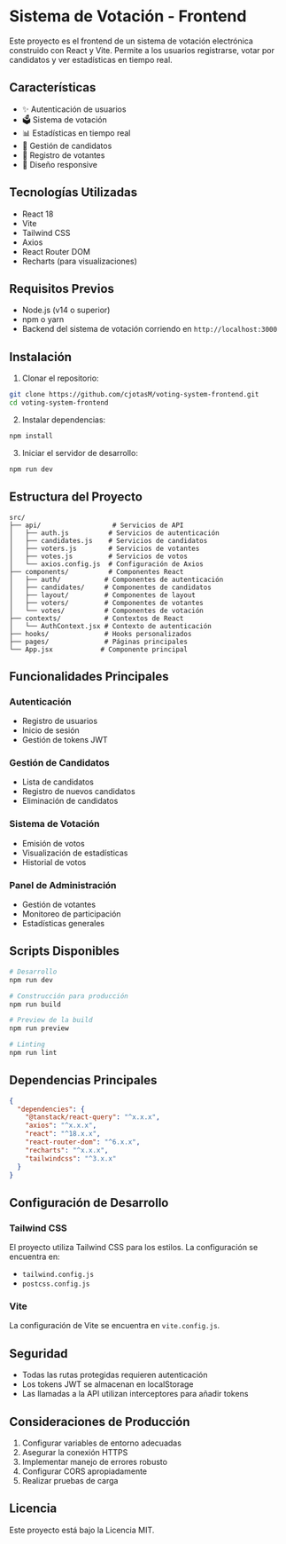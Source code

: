 # Sistema de Votación - Frontend

Este proyecto es el frontend de un sistema de votación electrónica construido con React y Vite. Permite a los usuarios registrarse, votar por candidatos y ver estadísticas en tiempo real.

## Características

- ✨ Autenticación de usuarios
- 🗳️ Sistema de votación
- 📊 Estadísticas en tiempo real
- 👥 Gestión de candidatos
- 📝 Registro de votantes
- 📱 Diseño responsive

## Tecnologías Utilizadas

- React 18
- Vite
- Tailwind CSS
- Axios
- React Router DOM
- Recharts (para visualizaciones)

## Requisitos Previos

- Node.js (v14 o superior)
- npm o yarn
- Backend del sistema de votación corriendo en `http://localhost:3000`

## Instalación

1. Clonar el repositorio:
```bash
git clone https://github.com/cjotasM/voting-system-frontend.git
cd voting-system-frontend
```

2. Instalar dependencias:
```bash
npm install
```

3. Iniciar el servidor de desarrollo:
```bash
npm run dev
```

## Estructura del Proyecto

```
src/
├── api/                  # Servicios de API
│   ├── auth.js          # Servicios de autenticación
│   ├── candidates.js    # Servicios de candidatos
│   ├── voters.js        # Servicios de votantes
│   ├── votes.js         # Servicios de votos
│   └── axios.config.js  # Configuración de Axios
├── components/          # Componentes React
│   ├── auth/           # Componentes de autenticación
│   ├── candidates/     # Componentes de candidatos
│   ├── layout/         # Componentes de layout
│   ├── voters/         # Componentes de votantes
│   └── votes/          # Componentes de votación
├── contexts/           # Contextos de React
│   └── AuthContext.jsx # Contexto de autenticación
├── hooks/              # Hooks personalizados
├── pages/              # Páginas principales
└── App.jsx            # Componente principal
```

## Funcionalidades Principales

### Autenticación
- Registro de usuarios
- Inicio de sesión
- Gestión de tokens JWT

### Gestión de Candidatos
- Lista de candidatos
- Registro de nuevos candidatos
- Eliminación de candidatos

### Sistema de Votación
- Emisión de votos
- Visualización de estadísticas
- Historial de votos

### Panel de Administración
- Gestión de votantes
- Monitoreo de participación
- Estadísticas generales

## Scripts Disponibles

```bash
# Desarrollo
npm run dev

# Construcción para producción
npm run build

# Preview de la build
npm run preview

# Linting
npm run lint
```

## Dependencias Principales

```json
{
  "dependencies": {
    "@tanstack/react-query": "^x.x.x",
    "axios": "^x.x.x",
    "react": "^18.x.x",
    "react-router-dom": "^6.x.x",
    "recharts": "^x.x.x",
    "tailwindcss": "^3.x.x"
  }
}
```

## Configuración de Desarrollo

### Tailwind CSS

El proyecto utiliza Tailwind CSS para los estilos. La configuración se encuentra en:
- `tailwind.config.js`
- `postcss.config.js`

### Vite

La configuración de Vite se encuentra en `vite.config.js`.

## Seguridad

- Todas las rutas protegidas requieren autenticación
- Los tokens JWT se almacenan en localStorage
- Las llamadas a la API utilizan interceptores para añadir tokens

## Consideraciones de Producción

1. Configurar variables de entorno adecuadas
2. Asegurar la conexión HTTPS
3. Implementar manejo de errores robusto
4. Configurar CORS apropiadamente
5. Realizar pruebas de carga

## Licencia

Este proyecto está bajo la Licencia MIT.
